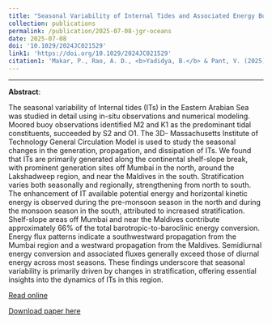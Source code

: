 ```yaml
---
title: "Seasonal Variability of Internal Tides and Associated Energy Budget Over the Eastern Arabian Sea: Observations and Modeling"
collection: publications
permalink: /publication/2025-07-08-jgr-oceans
date: 2025-07-08
doi: '10.1029/2024JC021529'
link1: 'https://doi.org/10.1029/2024JC021529'
citation1: 'Makar, P., Rao, A. D., <b>Yadidya, B.</b> & Pant, V. (2025). &quot;Seasonal Variability of Internal Tides and Associated Energy Budget Over the Eastern Arabian Sea: Observations and Modeling.&quot; <b><i>Journal of Geophysical Research: Oceans</i></b>, 130, e2024JC021529. https://doi.org/10.1029/2024JC021529'
---
```

<span class="__dimensions_badge_embed__" data-doi="10.1029/2024JC021529" data-legend="always" data-style="small_circle"></span><script async src="https://badge.dimensions.ai/badge.js" charset="utf-8"></script>

<script type='text/javascript' src='https://d1bxh8uas1mnw7.cloudfront.net/assets/embed.js'></script><div class='altmetric-embed' data-badge-type='donut' data-condensed='true' data-badge-details='right' data-doi='10.1029/2024JC021529'></div>


---

**Abstract**:

The seasonal variability of Internal tides (ITs) in the Eastern Arabian Sea was studied in detail using in-situ observations and numerical modeling. Moored buoy observations identified M2 and K1 as the predominant tidal constituents, succeeded by S2 and O1. The 3D- Massachusetts Institute of Technology General Circulation Model is used to study the seasonal changes in the generation, propagation, and dissipation of ITs. We found that ITs are primarily generated along the continental shelf-slope break, with prominent generation sites off Mumbai in the north, around the Lakshadweep region, and near the Maldives in the south. Stratification varies both seasonally and regionally, strengthening from north to south. The enhancement of IT available potential energy and horizontal kinetic energy is observed during the pre-monsoon season in the north and during the monsoon season in the south, attributed to increased stratification. Shelf-slope areas off Mumbai and near the Maldives contribute approximately 66% of the total barotropic-to-baroclinic energy conversion. Energy flux patterns indicate a southwestward propagation from the Mumbai region and a westward propagation from the Maldives. Semidiurnal energy conversion and associated fluxes generally exceed those of diurnal energy across most seasons. These findings underscore that seasonal variability is primarily driven by changes in stratification, offering essential insights into the dynamics of ITs in this region.

[Read online](https://doi.org/10.1029/2024JC021529)

[Download paper here]()


